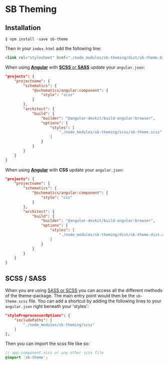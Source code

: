 # SB Theming

## Installation

`````
$ npm install -save sb-theme
`````

Then in your `index.html` add the following line:

```html
<link rel="stylesheet" href="./node_modules/sb-theming/dist/sb-theme.dist.css">
```

When using [**Angular**](https://angular.io/) with [**SCSS** or **SASS**](https://sass-lang.com/) update your `angular.json`:

```json
"projects": {
    "projectname": {
        "schematics": {
            "@schematics/angular:component": {
                "style": "scss"
            }
        },
        "architect": {
            "build": {
                "builder": "@angular-devkit/build-angular:browser",
                "options": {
                    "styles": [
                        "./node_modules/sb-theming/scss/sb-theme.scss"
                    ]
                }
            }
        }
    }
}
```

When using [**Angular**](https://angular.io/) with **CSS** update your `angular.json`:

```json
"projects": {
    "projectname": {
        "schematics": {
            "@schematics/angular:component": {
                "style": "css"
            }
        },
        "architect": {
            "build": {
                "builder": "@angular-devkit/build-angular:browser",
                "options": {
                    "styles": [
                        "./node_modules/sb-theming/dist/sb-theme.dist.css"
                    ]
                }
            }
        }
    }
}
```

## SCSS / SASS

When you are using [SASS or SCSS](https://sass-lang.com/) you can access all the different methods of the theme-package. The main entry point would then be the `sb-theme.scss` file. You can add a shortcut by adding the following lines to your `angular.json` right beneath your 'styles':

```json
"stylePreprocessorOptions": {
    "includePaths": [
        "./node_modules/sb-theming/scss"
    ]
},
```

Then you can import the scss file like so:

```scss
// app.component.scss or any other scss file
@import 'sb-theme';
```
